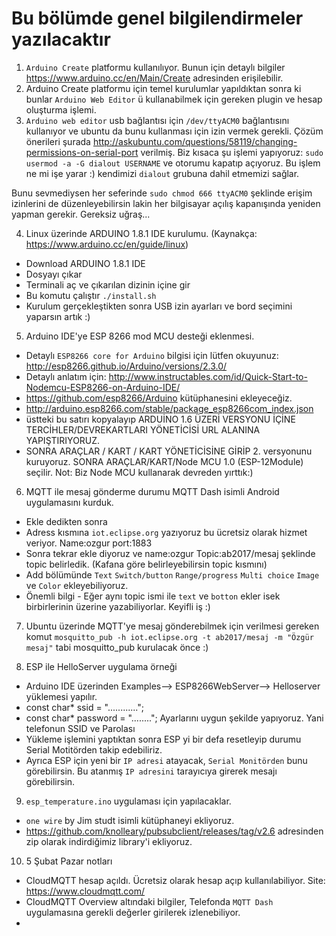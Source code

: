 # Bu bölümde genel bilgilendirmeler yazılacaktır

1. `Arduino Create` platformu kullanılıyor. Bunun için detaylı bilgiler https://www.arduino.cc/en/Main/Create adresinden erişilebilir.
2. Arduino Create platformu için temel kurulumlar yapıldıktan sonra ki bunlar `Arduino Web Editor` ü kullanabilmek için gereken plugin ve hesap oluşturma işlemi.
3. `Arduino web editor` usb bağlantısı için `/dev/ttyACM0` bağlantısını kullanıyor ve ubuntu da bunu kullanması için izin vermek gerekli. Çözüm önerileri şurada http://askubuntu.com/questions/58119/changing-permissions-on-serial-port verilmiş.
Biz kısaca şu işlemi yapıyoruz: `sudo usermod -a -G dialout USERNAME` ve otorumu kapatıp açıyoruz. Bu işlem ne mi işe yarar :) kendimizi `dialout` grubuna dahil etmemizi sağlar.

  Bunu sevmediysen her seferinde `sudo chmod 666 ttyACM0` şeklinde erişim izinlerini de düzenleyebilirsin lakin her bilgisayar açılış kapanışında yeniden yapman gerekir. Gereksiz uğraş...

4. Linux üzerinde ARDUINO 1.8.1 IDE kurulumu. (Kaynakça: https://www.arduino.cc/en/guide/linux)
 * Download ARDUINO 1.8.1 IDE
 * Dosyayı çıkar
 * Terminali aç ve çıkarılan dizinin içine gir
 * Bu komutu çalıştır `./install.sh`
 * Kurulum gerçekleştikten sonra USB izin ayarları ve bord seçimini yaparsın artık :)
 
5. Arduino IDE'ye ESP 8266 mod MCU desteği eklenmesi.
 * Detaylı `ESP8266 core for Arduino` bilgisi için lütfen okuyunuz: http://esp8266.github.io/Arduino/versions/2.3.0/
 * Detaylı anlatım için: http://www.instructables.com/id/Quick-Start-to-Nodemcu-ESP8266-on-Arduino-IDE/
 * https://github.com/esp8266/Arduino kütüphanesini ekleyeceğiz.
 * http://arduino.esp8266.com/stable/package_esp8266com_index.json
 * üstteki bu satırı kopyalayıp ARDUİNO 1.6 ÜZERİ VERSYONU İÇİNE TERCİHLER/DEVREKARTLARI YÖNETİCİSİ URL ALANINA YAPIŞTIRIYORUZ.
 * SONRA ARAÇLAR / KART / KART YÖNETİCİSİNE GİRİP 2. versyonunu kuruyoruz. SONRA ARAÇLAR/KART/Node MCU 1.0 (ESP-12Module) seçilir.  Not: Biz Node MCU kullanarak devreden yırttık:)

6. MQTT ile mesaj gönderme durumu MQTT Dash isimli Android uygulamasını kurduk.
  * Ekle dedikten sonra
  * Adress kısmına `iot.eclipse.org` yazıyoruz bu ücretsiz olarak hizmet veriyor. Name:ozgur port:1883
  * Sonra tekrar ekle diyoruz ve name:ozgur Topic:ab2017/mesaj şeklinde topic belirledik. (Kafana göre belirleyebilirsin topic kısmını)
  * Add bölümünde `Text` `Switch/button` `Range/progress` `Multi choice` `Image` ve `Color` ekleyebiliyoruz.
  * Önemli bilgi - Eğer aynı topic ismi ile `text` ve `botton` ekler isek birbirlerinin üzerine yazabiliyorlar. Keyifli iş :)
7. Ubuntu üzerinde MQTT'ye mesaj gönderebilmek için verilmesi gereken komut `mosquitto_pub -h iot.eclipse.org -t ab2017/mesaj -m "Özgür mesaj"` tabi mosquitto_pub kurulacak önce :)

8. ESP ile HelloServer uygulama örneği
 * Arduino IDE üzerinden Examples--> ESP8266WebServer--> Helloserver yüklemesi yapılır. 
 * const char* ssid = "............";
 * const char* password = "........";  Ayarlarını uygun şekilde yapıyoruz. Yani telefonun SSID ve Parolası
 * Yükleme işlemini yaptıktan sonra ESP yi bir defa resetleyip durumu Serial Motitörden takip edebiliriz.
 * Ayrıca ESP için yeni bir `IP adresi` atayacak, `Serial Monitörden` bunu görebilirsin. Bu atanmış `IP adresini` tarayıcıya girerek mesajı görebilirsin.

9. `esp_temperature.ino` uygulaması için yapılacaklar.
 * `one wire` by Jim studt isimli kütüphaneyi ekliyoruz.
 * https://github.com/knolleary/pubsubclient/releases/tag/v2.6 adresinden zip olarak indirdiğimiz library'i ekliyoruz.

10. 5 Şubat Pazar notları
 * CloudMQTT hesap açıldı. Ücretsiz olarak hesap açıp kullanılabiliyor. Site: https://www.cloudmqtt.com/
 * CloudMQTT Overview altındaki bilgiler, Telefonda `MQTT Dash` uygulamasına gerekli değerler girilerek izlenebiliyor.
 *
